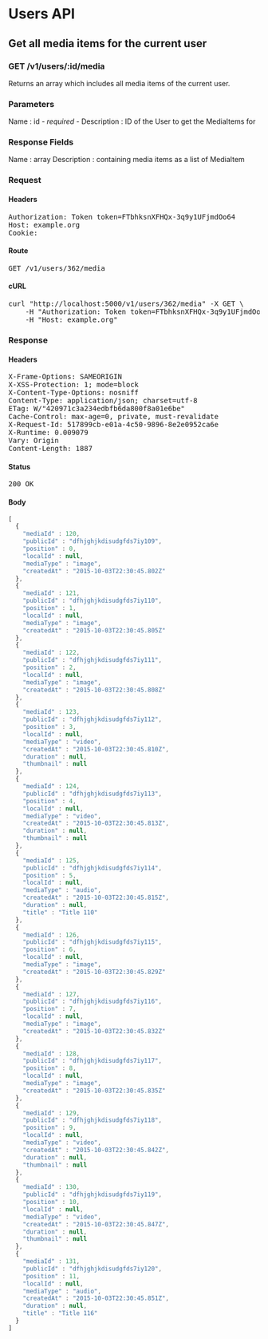 # Users API

## Get all media items for the current user

### GET /v1/users/:id/media

Returns an array which includes all media items of the current user.

### Parameters

Name : id *- required -*
Description : ID of the User to get the MediaItems for


### Response Fields

Name : array
Description : containing media items as a list of MediaItem

### Request

#### Headers

<pre>Authorization: Token token=FTbhksnXFHQx-3q9y1UFjmdOo64
Host: example.org
Cookie: </pre>

#### Route

<pre>GET /v1/users/362/media</pre>

#### cURL

<pre class="request">curl &quot;http://localhost:5000/v1/users/362/media&quot; -X GET \
	-H &quot;Authorization: Token token=FTbhksnXFHQx-3q9y1UFjmdOo64&quot; \
	-H &quot;Host: example.org&quot;</pre>

### Response

#### Headers

<pre>X-Frame-Options: SAMEORIGIN
X-XSS-Protection: 1; mode=block
X-Content-Type-Options: nosniff
Content-Type: application/json; charset=utf-8
ETag: W/&quot;420971c3a234edbfb6da800f8a01e6be&quot;
Cache-Control: max-age=0, private, must-revalidate
X-Request-Id: 517899cb-e01a-4c50-9896-8e2e0952ca6e
X-Runtime: 0.009079
Vary: Origin
Content-Length: 1887</pre>

#### Status

<pre>200 OK</pre>

#### Body

```javascript
[
  {
    "mediaId" : 120,
    "publicId" : "dfhjghjkdisudgfds7iy109",
    "position" : 0,
    "localId" : null,
    "mediaType" : "image",
    "createdAt" : "2015-10-03T22:30:45.802Z"
  },
  {
    "mediaId" : 121,
    "publicId" : "dfhjghjkdisudgfds7iy110",
    "position" : 1,
    "localId" : null,
    "mediaType" : "image",
    "createdAt" : "2015-10-03T22:30:45.805Z"
  },
  {
    "mediaId" : 122,
    "publicId" : "dfhjghjkdisudgfds7iy111",
    "position" : 2,
    "localId" : null,
    "mediaType" : "image",
    "createdAt" : "2015-10-03T22:30:45.808Z"
  },
  {
    "mediaId" : 123,
    "publicId" : "dfhjghjkdisudgfds7iy112",
    "position" : 3,
    "localId" : null,
    "mediaType" : "video",
    "createdAt" : "2015-10-03T22:30:45.810Z",
    "duration" : null,
    "thumbnail" : null
  },
  {
    "mediaId" : 124,
    "publicId" : "dfhjghjkdisudgfds7iy113",
    "position" : 4,
    "localId" : null,
    "mediaType" : "video",
    "createdAt" : "2015-10-03T22:30:45.813Z",
    "duration" : null,
    "thumbnail" : null
  },
  {
    "mediaId" : 125,
    "publicId" : "dfhjghjkdisudgfds7iy114",
    "position" : 5,
    "localId" : null,
    "mediaType" : "audio",
    "createdAt" : "2015-10-03T22:30:45.815Z",
    "duration" : null,
    "title" : "Title 110"
  },
  {
    "mediaId" : 126,
    "publicId" : "dfhjghjkdisudgfds7iy115",
    "position" : 6,
    "localId" : null,
    "mediaType" : "image",
    "createdAt" : "2015-10-03T22:30:45.829Z"
  },
  {
    "mediaId" : 127,
    "publicId" : "dfhjghjkdisudgfds7iy116",
    "position" : 7,
    "localId" : null,
    "mediaType" : "image",
    "createdAt" : "2015-10-03T22:30:45.832Z"
  },
  {
    "mediaId" : 128,
    "publicId" : "dfhjghjkdisudgfds7iy117",
    "position" : 8,
    "localId" : null,
    "mediaType" : "image",
    "createdAt" : "2015-10-03T22:30:45.835Z"
  },
  {
    "mediaId" : 129,
    "publicId" : "dfhjghjkdisudgfds7iy118",
    "position" : 9,
    "localId" : null,
    "mediaType" : "video",
    "createdAt" : "2015-10-03T22:30:45.842Z",
    "duration" : null,
    "thumbnail" : null
  },
  {
    "mediaId" : 130,
    "publicId" : "dfhjghjkdisudgfds7iy119",
    "position" : 10,
    "localId" : null,
    "mediaType" : "video",
    "createdAt" : "2015-10-03T22:30:45.847Z",
    "duration" : null,
    "thumbnail" : null
  },
  {
    "mediaId" : 131,
    "publicId" : "dfhjghjkdisudgfds7iy120",
    "position" : 11,
    "localId" : null,
    "mediaType" : "audio",
    "createdAt" : "2015-10-03T22:30:45.851Z",
    "duration" : null,
    "title" : "Title 116"
  }
]
```
